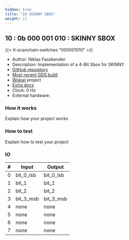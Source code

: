 ```yaml
---
hidden: true
title: "10 SKINNY SBOX"
weight: 11
---
```


## 10 : 0b 000 001 010 : SKINNY SBOX

{{< tt-scanchain-switches "000001010" >}}

* Author: Niklas Fassbender
* Description: Implementation of a 4-Bit Sbox for SKINNY
* [GitHub repository](https://github.com/nikals99/tt03-skinny-sbox)
* [Most recent GDS build](https://github.com/nikals99/tt03-skinny-sbox/actions/runs/4436749193)
* [Wokwi](https://wokwi.com/projects/359353377078748161) project
* [Extra docs]()
* Clock: 0 Hz
* External hardware: 



### How it works

Explain how your project works


### How to test

Explain how to test your project


### IO

| # | Input        | Output       |
|---|--------------|--------------|
| 0 | bit_0_lsb  | bit_0_lsb |
| 1 | bit_1  | bit_1 |
| 2 | bit_2  | bit_2 |
| 3 | bit_3_msb  | bit_3_msb |
| 4 | none  | none |
| 5 | none  | none |
| 6 | none  | none |
| 7 | none  | none |
